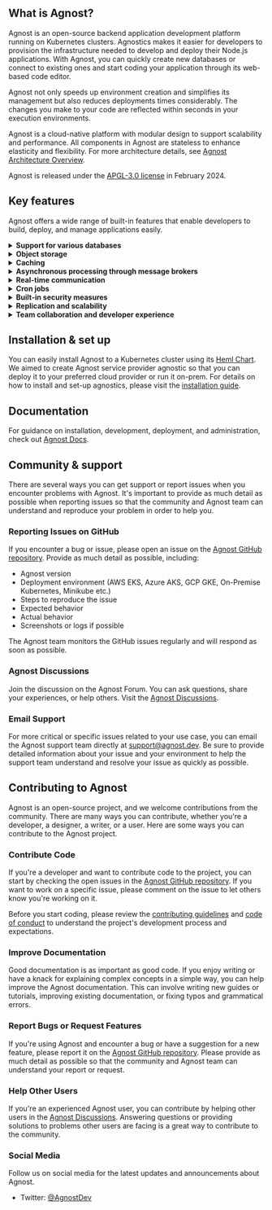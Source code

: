 ## What is Agnost?

Agnost is an open-source backend application development platform running on Kubernetes clusters. Agnostics makes it easier for developers to provision the infrastructure needed to develop and deploy their Node.js applications. With Agnost, you can quickly create new databases or connect to existing ones and start coding your application through its web-based code editor.

Agnost not only speeds up environment creation and simplifies its management but also reduces deployments times considerably. The changes you make to your code are reflected within seconds in your execution environments.

Agnost is a cloud-native platform with modular design to support scalability and performance. All components in Agnost are stateless to enhance elasticity and flexibility. For more architecture details, see [Agnost Architecture Overview](https://agnost.dev/blog/high-level-overview-of-agnost-architecture).

Agnost is released under the [APGL-3.0 license](https://github.com/cloud-agnost/agnost-community/blob/master/LICENSE) in February 2024.

## Key features

Agnost offers a wide range of built-in features that enable developers to build, deploy, and manage applications easily.

<details>
  <summary><b>Support for various databases</b></summary>
  Agnost offers a versatile database support system, accommodating various
database options such as MongoDB, MySQL, or PostgreSQL.
Developers can seamlessly integrate their existing database or choose preferred
database technology, enabling flexible and compatible data management solutions.
  </details>

<details>
  <summary><b>Object storage</b></summary>
  Agnost integrates with prominent cloud storage providers, including AWS S3, GCP Cloud Storage, Azure Blob Storage, and MinIO. Developers gain access to efficient and scalable storage solutions, enabling optimized data access and storage while ensuring data redundancy for reliability.
  </details>

<details>
  <summary><b>Caching</b></summary>
  Enhancing application performance is a priority, and Agnost delivers with its native support for Redis. Redis, an in-memory data structure store, empowers developers to cache frequently accessed data for swift retrieval, reducing database loads and improving application responsiveness.
  </details>

<details>
  <summary><b>Asynchronous processing through message brokers</b></summary>
  Agnost supports standard message queuing systems like RabbitMQ and Kafka (coming soon), facilitating reliable communication between microservices. Asynchronous communication ensures seamless data exchange, benefiting applications built on event-driven architectures.
  </details>

<details>
  <summary><b>Real-time communication</b></summary>
  Experience real-time communication with Agnost's support for WebSockets and Server-Sent Events. Developers can build dynamic applications that deliver live updates to users, accommodating features like real-time notifications and collaborative functionalities.
  </details>

<details>
  <summary><b>Cron jobs</b></summary>
  Automating routine tasks is made simple with Agnost's support for scheduled cronjobs. Developers can automate critical background tasks, such as data backups and report generation, optimizing application performance and reducing manual intervention.
  </details>

<details>
  <summary><b>Built-in security measures</b></summary>
  Agnost prioritizes security, not only through essential features like API keys, rate limiters, and domain/IP white-listing but also by providing robust session management capabilities. These security measures work in tandem to protect applications against potential threats, unauthorized access, and session-related vulnerabilities, enhancing data integrity and safeguarding sensitive information.
  </details>

<details>
  <summary><b>Replication and scalability</b></summary>
  Agnost simplifies scaling with advanced replication capabilities. Developers can create read replicas for databases, cache, and message broker clusters, enhancing performance and fault tolerance. The ability to scale read replicas and manage primary instances allows Agnost to handle serious workloads with ease.
  Agnost also empowers developers with full control over their API servers, allowing them to efficiently manage and deploy their apps with ease. With Agnost, you can harness the benefits of serverless architecture while maintaining flexibility and customization in your app backends.
  </details>

<details>
  <summary><b>Team collaboration and developer experience</b></summary>
  With Agnost, you can develop your backend apps in teams and assign roles to each team member. With its web based code editor, you can immediately start coding and testing your applications. Agnost's management UI, the Agnost Studio, enables realtime collaboration among team membes. 
  Additionally, Agnost Studio provides seamless automatic type definition, making it easier for developers to work with strongly-typed data and maintain code consistency throughout their projects. This feature enhances code quality and reduces the likelihood of type-related errors.
  </details>

## Installation & set up

You can easily install Agnost to a Kubernetes cluster using its [Heml Chart](https://github.com/cloud-agnost/charts). We aimed to create Agnost service provider agnostic so that you can deploy it to your preferred cloud provider or run it on-prem. For details on how to install and set-up agnostics, please visit the [installation guide](https://agnost.dev/docs/category/installation-and-setup).

## Documentation

For guidance on installation, development, deployment, and administration, check out [Agnost Docs](https://agnost.dev/docs/intro). 

## Community & support

There are several ways you can get support or report issues when you encounter problems with Agnost. It's important to provide as much detail as possible when reporting issues so that the community and Agnost team can understand and reproduce your problem in order to help you.

### Reporting Issues on GitHub

If you encounter a bug or issue, please open an issue on the [Agnost GitHub repository](https://github.com/cloud-agnost/agnost-community). Provide as much detail as possible, including:

- Agnost version
- Deployment environment (AWS EKS, Azure AKS, GCP GKE, On-Premise Kubernetes, Minikube etc.)
- Steps to reproduce the issue
- Expected behavior
- Actual behavior
- Screenshots or logs if possible

The Agnost team monitors the GitHub issues regularly and will respond as soon as possible.

### Agnost Discussions

Join the discussion on the Agnost Forum. You can ask questions, share your experiences, or help others. Visit the [Agnost Discussions](https://github.com/orgs/cloud-agnost/discussions).

### Email Support

For more critical or specific issues related to your use case, you can email the Agnost support team directly at support@agnost.dev. Be sure to provide detailed information about your issue and your environment to help the support team understand and resolve your issue as quickly as possible.

## Contributing to Agnost

Agnost is an open-source project, and we welcome contributions from the community. There are many ways you can contribute, whether you're a developer, a designer, a writer, or a user. Here are some ways you can contribute to the Agnost project.

### Contribute Code

If you're a developer and want to contribute code to the project, you can start by checking the open issues in the
[Agnost GitHub repository](https://github.com/cloud-agnost). If you want to work on a specific issue, please comment on the issue to let others know you're working on it.

Before you start coding, please review the [contributing guidelines](https://github.com/cloud-agnost/agnost-community/CONTRIBUTING.md) and [code of conduct](https://github.com/cloud-agnost/agnost-community/CODE_OF_CONDUCT.md) to understand the project's development process and expectations.

### Improve Documentation

Good documentation is as important as good code. If you enjoy writing or have a knack for explaining complex concepts in a simple way, you can help improve the Agnost documentation. This can involve writing new guides or tutorials, improving existing documentation, or fixing typos and grammatical errors.

### Report Bugs or Request Features

If you're using Agnost and encounter a bug or have a suggestion for a new feature, please report it on the [Agnost GitHub repository](https://github.com/cloud-agnost). Please provide as much detail as possible so that the community and Agnost team can understand your report or request.

### Help Other Users

If you're an experienced Agnost user, you can contribute by helping other users in the [Agnost Discussions](https://github.com/orgs/cloud-agnost/discussions). Answering questions or providing solutions to problems other users are facing is a great way to contribute to the community.

### Social Media

Follow us on social media for the latest updates and announcements about Agnost.

- Twitter: [@AgnostDev](https://twitter.com/AgnostDev)
